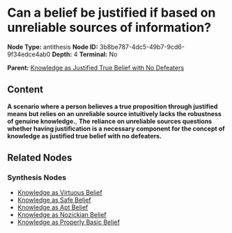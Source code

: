 # Can a belief be justified if based on unreliable sources of information?

**Node Type:** antithesis
**Node ID:** 3b8be787-4dc5-49b7-9cd6-9f34edce4ab0
**Depth:** 4
**Terminal:** No

**Parent:** [Knowledge as Justified True Belief with No Defeaters](knowledge-as-justified-true-belief-with-no-defeaters-synthesis-76d3e0b1-119b-4f02-ae11-b352d89e5abe.md)

## Content

**A scenario where a person believes a true proposition through justified means but relies on an unreliable source intuitively lacks the robustness of genuine knowledge.**, **The reliance on unreliable sources questions whether having justification is a necessary component for the concept of knowledge as justified true belief with no defeaters.**

## Related Nodes

### Synthesis Nodes

- [Knowledge as Virtuous Belief](knowledge-as-virtuous-belief-synthesis-8944c2ed-07bc-4da4-892b-adf7d92d500b.md)
- [Knowledge as Safe Belief](knowledge-as-safe-belief-synthesis-14aeaa34-c4fc-4e77-92ca-5ed8a7a335cf.md)
- [Knowledge as Apt Belief](knowledge-as-apt-belief-synthesis-54c93dc6-dc76-43fb-8202-3e08920fd61a.md)
- [Knowledge as Nozickian Belief](knowledge-as-nozickian-belief-synthesis-89e91f76-43d8-46e5-b89d-a32042dbf669.md)
- [Knowledge as Properly Basic Belief](knowledge-as-properly-basic-belief-synthesis-51958545-dc79-4923-90c8-1da104ba6ee6.md)
